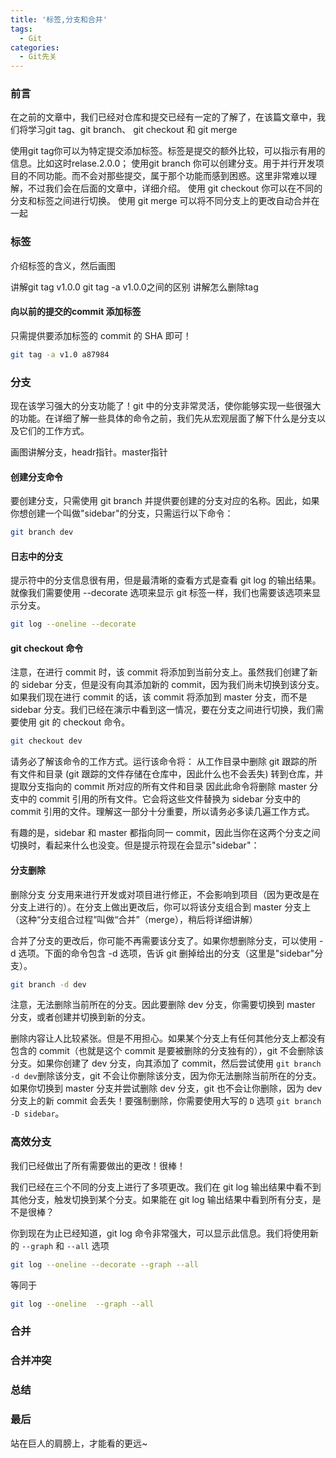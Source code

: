 ```yaml
---
title: '标签,分支和合并'
tags:
  - Git
categories:
  - Git先关
---
```


### 前言

在之前的文章中，我们已经对仓库和提交已经有一定的了解了，在该篇文章中，我们将学习git tag、git branch、 git checkout 和 git merge

使用git tag你可以为特定提交添加标签。标签是提交的额外比较，可以指示有用的信息。比如这时relase.2.0.0；
使用git branch 你可以创建分支。用于并行开发项目的不同功能。而不会对那些提交，属于那个功能而感到困惑。这里非常难以理解，不过我们会在后面的文章中，详细介绍。
使用 git checkout 你可以在不同的分支和标签之间进行切换。
使用 git merge 可以将不同分支上的更改自动合并在一起


### 标签

介绍标签的含义，然后画图

讲解git tag v1.0.0 git tag -a v1.0.0之间的区别
讲解怎么删除tag


#### 向以前的提交的commit 添加标签

只需提供要添加标签的 commit 的 SHA 即可！

```bash
git tag -a v1.0 a87984
```


### 分支

现在该学习强大的分支功能了！git 中的分支非常灵活，使你能够实现一些很强大的功能。在详细了解一些具体的命令之前，我们先从宏观层面了解下什么是分支以及它们的工作方式。

画图讲解分支，headr指针。master指针

#### 创建分支命令

要创建分支，只需使用 git branch 并提供要创建的分支对应的名称。因此，如果你想创建一个叫做"sidebar"的分支，只需运行以下命令：

```bash
git branch dev
```

#### 日志中的分支

提示符中的分支信息很有用，但是最清晰的查看方式是查看 git log 的输出结果。就像我们需要使用 --decorate 选项来显示 git 标签一样，我们也需要该选项来显示分支。

```bash
git log --oneline --decorate

```

#### git checkout 命令

注意，在进行 commit 时，该 commit 将添加到当前分支上。虽然我们创建了新的 sidebar 分支，但是没有向其添加新的 commit，因为我们尚未切换到该分支。如果我们现在进行 commit 的话，该 commit 将添加到 master 分支，而不是 sidebar 分支。我们已经在演示中看到这一情况，要在分支之间进行切换，我们需要使用 git 的 checkout 命令。

```bash
git checkout dev
```

请务必了解该命令的工作方式。运行该命令将：
从工作目录中删除 git 跟踪的所有文件和目录
(git 跟踪的文件存储在仓库中，因此什么也不会丢失)
转到仓库，并提取分支指向的 commit 所对应的所有文件和目录
因此此命令将删除 master 分支中的 commit 引用的所有文件。它会将这些文件替换为 sidebar 分支中的 commit 引用的文件。理解这一部分十分重要，所以请务必多读几遍工作方式。

有趣的是，sidebar 和 master 都指向同一 commit，因此当你在这两个分支之间切换时，看起来什么也没变。但是提示符现在会显示"sidebar"：


#### 分支删除

删除分支
分支用来进行开发或对项目进行修正，不会影响到项目（因为更改是在分支上进行的）。在分支上做出更改后，你可以将该分支组合到 master 分支上（这种“分支组合过程”叫做“合并”（merge），稍后将详细讲解）

合并了分支的更改后，你可能不再需要该分支了。如果你想删除分支，可以使用 -d 选项。下面的命令包含 -d 选项，告诉 git 删掉给出的分支（这里是"sidebar"分支）。

```bash
git branch -d dev
```

注意，无法删除当前所在的分支。因此要删除 dev 分支，你需要切换到 master 分支，或者创建并切换到新的分支。

删除内容让人比较紧张。但是不用担心。如果某个分支上有任何其他分支上都没有包含的 commit（也就是这个 commit 是要被删除的分支独有的），git 不会删除该分支。如果你创建了 dev 分支，向其添加了 commit，然后尝试使用 `git branch -d dev`删除该分支，git 不会让你删除该分支，因为你无法删除当前所在的分支。如果你切换到 master 分支并尝试删除 dev 分支，git 也不会让你删除，因为 dev 分支上的新 commit 会丢失！要强制删除，你需要使用大写的 `D` 选项 `git branch -D sidebar`。


### 高效分支

我们已经做出了所有需要做出的更改！很棒！

我们已经在三个不同的分支上进行了多项更改。我们在 git log 输出结果中看不到其他分支，触发切换到某个分支。如果能在 git log 输出结果中看到所有分支，是不是很棒？

你到现在为止已经知道，git log 命令非常强大，可以显示此信息。我们将使用新的 `--graph` 和 `--all` 选项

```bash
git log --oneline --decorate --graph --all

```

等同于

```bash
git log --oneline  --graph --all
```

### 合并

### 合并冲突

### 总结


### 最后

站在巨人的肩膀上，才能看的更远~
